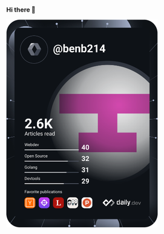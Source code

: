 ### Hi there 👋

<a href="https://app.daily.dev/BenB"><img src="https://github.com/BenjaminB64/BenjaminB64/blob/main/devcard.svg" width="400" alt="Benjamin Bordel's Dev Card"/></a>

<!--
**BenjaminB64/BenjaminB64** is a ✨ _special_ ✨ repository because its `README.md` (this file) appears on your GitHub profile.

Here are some ideas to get you started:

- 🔭 I’m currently working on ...
- 🌱 I’m currently learning ...
- 👯 I’m looking to collaborate on ...
- 🤔 I’m looking for help with ...
- 💬 Ask me about ...
- 📫 How to reach me: ...
- 😄 Pronouns: ...
- ⚡ Fun fact: ...
-->
